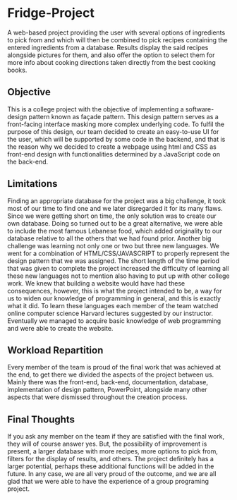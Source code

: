 # Fridge-Project
A web-based project providing the user with several options of ingredients to pick from and which will then be combined to pick recipes containing the entered ingredients from a database. Results display the said recipes alongside pictures for them, and also offer the option to select them for more info about cooking directions taken directly from the best cooking books. 
## Objective
This is a college project with the objective of implementing a software-design pattern known as façade pattern. This design pattern serves as a front-facing interface masking more complex underlying code. To fulfil the purpose of this design, our team decided to create an easy-to-use UI for the user, which will be supported by some code in the backend, and that is the reason why we decided to create a webpage using html and CSS as front-end design with functionalities determined by a JavaScript code on the back-end. 
## Limitations
Finding an appropriate database for the project was a big challenge, it took most of our time to find one and we later disregarded it for its many flaws. Since we were getting short on time, the only solution was to create our own database. Doing so turned out to be a great alternative, we were able to include the most famous Lebanese food, which added originality to our database relative to all the others that we had found prior.
Another big challenge was learning not only one or two but three new languages. We went for a combination of HTML/CSS/JAVASCRIPT to properly represent the design pattern that we was assigned. The short length of the time period that was given to complete the project increased the difficulty of learning all these new languages not to mention also having to put up with other college work. We knew that building a website would have had these consequences, however, this is what the project intended to be, a way for us to widen our knowledge of programming in general, and this is exactly what it did. To learn these languages each member of the team watched online computer science Harvard lectures suggested by our instructor. Eventually we managed to acquire basic knowledge of web programming and were able to create the website.
## Workload Repartition
Every member of the team is proud of the final work that was achieved at the end, to get there we divided the aspects of the project between us. Mainly there was the front-end, back-end, documentation, database, implementation of design pattern, PowerPoint, alongside many other aspects that were dismissed throughout the creation process.
## Final Thoughts
If you ask any member on the team if they are satisfied with the final work, they will of course answer yes. But, the possibility of improvement is present, a larger database with more recipes, more options to pick from, filters for the display of results, and others. The project definitely has a larger potential, perhaps these additional functions will be added in the future. In any case, we are all very proud of the outcome, and we are all glad that we were able to have the experience of a group programing project. 

